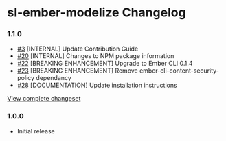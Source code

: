 # sl-ember-modelize Changelog

### 1.1.0

* [#3](https://github.com/softlayer/sl-ember-modelize/pull/3) [INTERNAL] Update Contribution Guide
* [#20](https://github.com/softlayer/sl-ember-modelize/pull/20) [INTERNAL] Changes to NPM package information
* [#22](https://github.com/softlayer/sl-ember-modelize/pull/22) [BREAKING ENHANCEMENT] Upgrade to Ember CLI 0.1.4
* [#23](https://github.com/softlayer/sl-ember-modelize/pull/23) [BREAKING ENHANCEMENT] Remove ember-cli-content-security-policy dependancy
* [#28](https://github.com/softlayer/sl-ember-modelize/pull/28) [DOCUMENTATION] Update installation instructions

[View complete changeset](https://github.com/softlayer/sl-ember-modelize/compare/v1.0.0...v1.1.0)

### 1.0.0

* Initial release